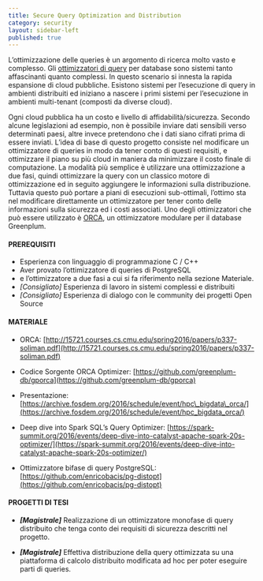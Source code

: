 ```yaml
---
title: Secure Query Optimization and Distribution
category: security
layout: sidebar-left
published: true
---
```


L’ottimizzazione delle queries è un argomento di ricerca molto vasto e
complesso. Gli [ottimizzatori di
query](https://en.wikipedia.org/wiki/Query_optimization) per database sono
sistemi tanto affascinanti quanto complessi. In questo scenario si innesta la
rapida espansione di cloud pubbliche. Esistono sistemi per l’esecuzione di
query in ambienti distribuiti ed iniziano a nascere i primi sistemi per
l’esecuzione in ambienti multi-tenant (composti da diverse cloud).

Ogni cloud pubblica ha un costo e livello di affidabilità/sicurezza.  Secondo
alcune legislazioni ad esempio, non è possibile inviare dati sensibili verso
determinati paesi, altre invece pretendono che i dati siano cifrati prima di
essere inviati. L’idea di base di questo progetto consiste nel modificare un
ottimizzatore di queries in modo da tener conto di questi requisiti, e
ottimizzare il piano su più cloud in maniera da minimizzare il costo finale di
computazione. La modalità più semplice è utilizzare una ottimizzazione a due
fasi, quindi ottimizzare la query con un classico motore di ottimizzazione ed
in seguito aggiungere le informazioni sulla distribuzione. Tuttavia questo può
portare a piani di esecuzioni sub-ottimali, l’ottimo sta nel modificare
direttamente un ottimizzatore per tener conto delle informazioni sulla
sicurezza ed i costi associati. Uno degli ottimizzatori che può essere
utilizzato è
[ORCA](https://pivotal.io/big-data/white-paper/orca-a-modular-query-optimizer-architecture-for-big-data),
un ottimizzatore modulare per il database Greenplum.


#### PREREQUISITI
-   Esperienza con linguaggio di programmazione C / C++
-   Aver provato l’ottimizzatore di queries di PostgreSQL
-   e l’ottimizzatore a due fasi a cui si fa riferimento nella sezione
    Materiale.
-   *\[Consigliato\]* Esperienza di lavoro in sistemi complessi e distribuiti
-   *\[Consigliato\]* Esperienza di dialogo con le community dei progetti Open
    Source


#### MATERIALE

-   ORCA:
    [http://15721.courses.cs.cmu.edu/spring2016/papers/p337-soliman.pdf](http://15721.courses.cs.cmu.edu/spring2016/papers/p337-soliman.pdf)

-   Codice Sorgente ORCA Optimizer:
    [https://github.com/greenplum-db/gporca](https://github.com/greenplum-db/gporca)

-   Presentazione:
    [https://archive.fosdem.org/2016/schedule/event/hpc\_bigdata\_orca/](https://archive.fosdem.org/2016/schedule/event/hpc_bigdata_orca/)

-   Deep dive into Spark SQL’s Query Optimizer:
    [https://spark-summit.org/2016/events/deep-dive-into-catalyst-apache-spark-20s-optimizer/](https://spark-summit.org/2016/events/deep-dive-into-catalyst-apache-spark-20s-optimizer/)

-   Ottimizzatore bifase di query PostgreSQL:
    [https://github.com/enricobacis/pg-distopt](https://github.com/enricobacis/pg-distopt)


#### PROGETTI DI TESI

-   ***\[Magistrale\]*** Realizzazione di un ottimizzatore monofase di query
    distribuito che tenga conto dei requisiti di sicurezza descritti nel
    progetto.

-   ***\[Magistrale\]*** Effettiva distribuzione della query ottimizzata su una
    piattaforma di calcolo distribuito modificata ad hoc per poter eseguire
    parti di queries.

